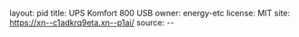 layout: pid
title: UPS Komfort 800 USB
owner: energy-etc
license: MIT
site: https://xn--c1adkrq9eta.xn--p1ai/
source: --
